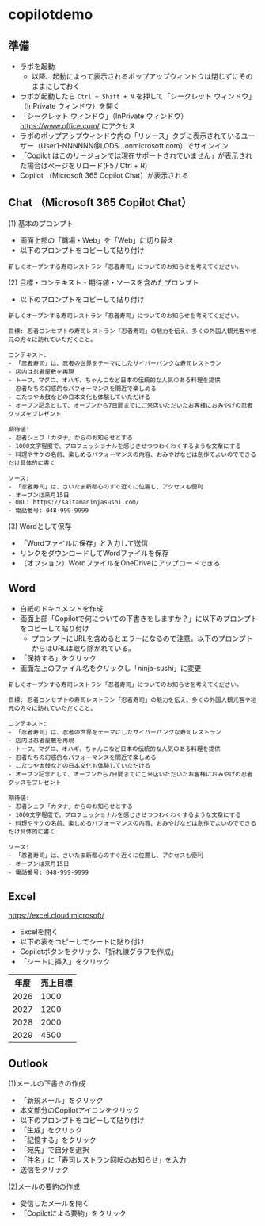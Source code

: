 # copilotdemo

## 準備

- ラボを起動
  - 以降、起動によって表示されるポップアップウィンドウは閉じずにそのままにしておく
- ラボが起動したら `Ctrl + Shift + N` を押して「シークレット ウィンドウ」（InPrivate ウィンドウ）を開く
- 「シークレット ウィンドウ」（InPrivate ウィンドウ）https://www.office.com/ にアクセス
- ラボのポップアップウィンドウ内の「リソース」タブに表示されているユーザー（User1-NNNNNN@LODS...onmicrosoft.com）でサインイン
- 「Copilot はこのリージョンでは現在サポートされていません」が表示された場合はページをリロード(F5 / Ctrl + R)
- Copilot （Microsoft 365 Copilot Chat）が表示される

## Chat （Microsoft 365 Copilot Chat）

(1) 基本のプロンプト

- 画面上部の「職場・Web」を「Web」に切り替え
- 以下のプロンプトをコピーして貼り付け

```
新しくオープンする寿司レストラン「忍者寿司」についてのお知らせを考えてください。
```

(2) 目標・コンテキスト・期待値・ソースを含めたプロンプト

- 以下のプロンプトをコピーして貼り付け

```
新しくオープンする寿司レストラン「忍者寿司」についてのお知らせを考えてください。

目標: 忍者コンセプトの寿司レストラン「忍者寿司」の魅力を伝え、多くの外国人観光客や地元の方々に訪れていただくこと。

コンテキスト:
- 「忍者寿司」は、忍者の世界をテーマにしたサイバーパンクな寿司レストラン
- 店内は忍者屋敷を再現
- トーフ、マグロ、オハギ、ちゃんこなど日本の伝統的な人気のある料理を提供
- 忍者たちの幻惑的なパフォーマンスを間近で楽しめる
- こたつや太鼓などの日本文化も体験していただける
- オープン記念として、オープンから7日間までにご来店いただいたお客様におみやげの忍者グッズをプレゼント

期待値:
- 忍者シェフ「カタナ」からのお知らせとする
- 1000文字程度で、プロフェッショナルを感じさせつつわくわくするような文章にする
- 料理やサケの名前、楽しめるパフォーマンスの内容、おみやげなどは創作でよいのでできるだけ具体的に書く

ソース:
- 「忍者寿司」は、さいたま新都心のすぐ近くに位置し、アクセスも便利
- オープンは来月15日
- URL: https://saitamaninjasushi.com/
- 電話番号: 048-999-9999
```

(3) Wordとして保存

- 「Wordファイルに保存」と入力して送信
- リンクをダウンロードしてWordファイルを保存
- （オプション）WordファイルをOneDriveにアップロードできる

## Word

- 白紙のドキュメントを作成
- 画面上部「Copilotで何についての下書きをしますか？」に以下のプロンプトをコピーして貼り付け
  - プロンプトにURLを含めるとエラーになるので注意。以下のプロンプトからはURLは取り除かれている。
- 「保持する」をクリック
- 画面左上のファイル名をクリックし「ninja-sushi」に変更

```
新しくオープンする寿司レストラン「忍者寿司」についてのお知らせを考えてください。

目標: 忍者コンセプトの寿司レストラン「忍者寿司」の魅力を伝え、多くの外国人観光客や地元の方々に訪れていただくこと。

コンテキスト:
- 「忍者寿司」は、忍者の世界をテーマにしたサイバーパンクな寿司レストラン
- 店内は忍者屋敷を再現
- トーフ、マグロ、オハギ、ちゃんこなど日本の伝統的な人気のある料理を提供
- 忍者たちの幻惑的なパフォーマンスを間近で楽しめる
- こたつや太鼓などの日本文化も体験していただける
- オープン記念として、オープンから7日間までにご来店いただいたお客様におみやげの忍者グッズをプレゼント

期待値:
- 忍者シェフ「カタナ」からのお知らせとする
- 1000文字程度で、プロフェッショナルを感じさせつつわくわくするような文章にする
- 料理やサケの名前、楽しめるパフォーマンスの内容、おみやげなどは創作でよいのでできるだけ具体的に書く

ソース:
- 「忍者寿司」は、さいたま新都心のすぐ近くに位置し、アクセスも便利
- オープンは来月15日
- 電話番号: 048-999-9999
```

## Excel

https://excel.cloud.microsoft/

- Excelを開く
- 以下の表をコピーしてシートに貼り付け
- Copilotボタンをクリック、「折れ線グラフを作成」
- 「シートに挿入」をクリック

<table>
  <tr>
    <th>年度</th>
    <th>売上目標</th>
  </tr>  
  <tr>
    <td>2026</td>
    <td>1000</td>
  </tr>  
  <tr>
    <td>2027</td>
    <td>1200</td>
  </tr>  
  <tr>
    <td>2028</td>
    <td>2000</td>
  </tr>  
  <tr>
    <td>2029</td>
    <td>4500</td>
  </tr>  
</table>

## Outlook

(1)メールの下書きの作成

- 「新規メール」をクリック
- 本文部分のCopilotアイコンをクリック
- 以下のプロンプトをコピーして貼り付け
- 「生成」をクリック
- 「記憶する」をクリック
- 「宛先」で自分を選択
- 「件名」に「寿司レストラン回転のお知らせ」を入力
- 送信をクリック

(2)メールの要約の作成

- 受信したメールを開く
- 「Copilotによる要約」をクリック
